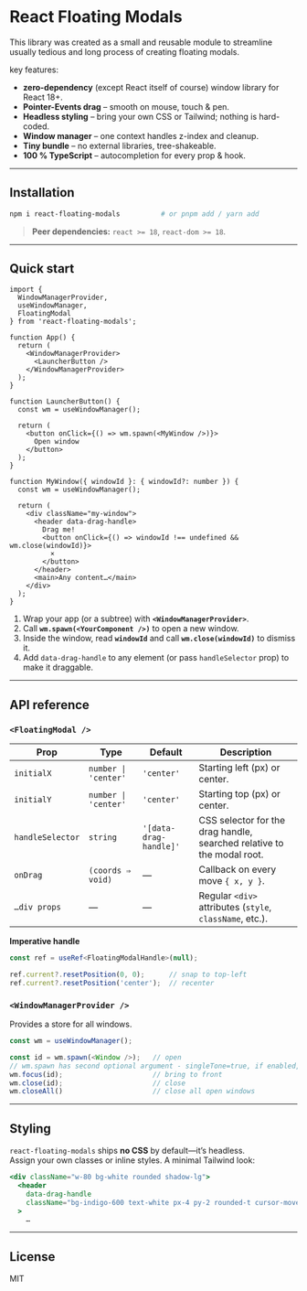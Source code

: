 # React Floating Modals

This library was created as a small and reusable module to streamline usually tedious and long process of creating floating modals.

key features: 
* **zero-dependency** (except React itself of course) window library for React 18+.  
* **Pointer-Events drag** – smooth on mouse, touch & pen.
* **Headless styling** – bring your own CSS or Tailwind; nothing is hard-coded.
* **Window manager** – one context handles z-index and cleanup.
* **Tiny bundle** – no external libraries, tree-shakeable.
* **100 % TypeScript** – autocompletion for every prop & hook.

---

## Installation

```bash
npm i react-floating-modals          # or pnpm add / yarn add
```

> **Peer dependencies:** `react >= 18`, `react-dom >= 18`.

---

## Quick start

```tsx
import {
  WindowManagerProvider,
  useWindowManager,
  FloatingModal
} from 'react-floating-modals';

function App() {
  return (
    <WindowManagerProvider>
      <LauncherButton />
    </WindowManagerProvider>
  );
}

function LauncherButton() {
  const wm = useWindowManager();

  return (
    <button onClick={() => wm.spawn(<MyWindow />)}>
      Open window
    </button>
  );
}

function MyWindow({ windowId }: { windowId?: number }) {
  const wm = useWindowManager();

  return (
    <div className="my-window">
      <header data-drag-handle>
        Drag me!
        <button onClick={() => windowId !== undefined && wm.close(windowId)}>
          ×
        </button>
      </header>
      <main>Any content…</main>
    </div>
  );
}
```

1. Wrap your app (or a subtree) with **`<WindowManagerProvider>`**.  
2. Call **`wm.spawn(<YourComponent />)`** to open a new window.  
3. Inside the window, read **`windowId`** and call **`wm.close(windowId)`** to dismiss it.  
4. Add `data-drag-handle` to any element (or pass `handleSelector` prop) to make it draggable.

---

## API reference

### `<FloatingModal />`

| Prop | Type | Default | Description |
|------|------|---------|-------------|
| `initialX` | `number \| 'center'` | `'center'` | Starting left (px) or center. |
| `initialY` | `number \| 'center'` | `'center'` | Starting top (px) or center. |
| `handleSelector` | `string` | `'[data-drag-handle]'` | CSS selector for the drag handle, searched relative to the modal root. |
| `onDrag` | `(coords ⇒ void)` | — | Callback on every move `{ x, y }`. |
| `…div props` | — | — | Regular `<div>` attributes (`style`, `className`, etc.). |

**Imperative handle**

```ts
const ref = useRef<FloatingModalHandle>(null);

ref.current?.resetPosition(0, 0);      // snap to top-left
ref.current?.resetPosition('center');  // recenter
```

### `<WindowManagerProvider />`

Provides a store for all windows.

```ts
const wm = useWindowManager();

const id = wm.spawn(<Window />);   // open
// wm.spawn has second optional argument - singleTone=true, if enabled, allows to create only single active instance of the same modal 
wm.focus(id);                      // bring to front
wm.close(id);                      // close
wm.closeAll()                      // close all open windows
```

---

## Styling

`react-floating-modals` ships **no CSS** by default—it’s headless.  
Assign your own classes or inline styles. A minimal Tailwind look:

```jsx
<div className="w-80 bg-white rounded shadow-lg">
  <header
    data-drag-handle
    className="bg-indigo-600 text-white px-4 py-2 rounded-t cursor-move flex justify-between"
  >
    …
```
---

## License

MIT
